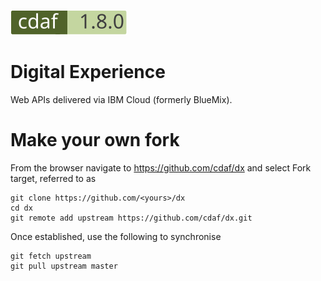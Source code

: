 [![cdaf version](automation/badge.svg)](http://cdaf.io)
# Digital Experience

Web APIs delivered via IBM Cloud (formerly BlueMix).

# Make your own fork

From the browser navigate to https://github.com/cdaf/dx and select Fork target, referred to as <yours>

    git clone https://github.com/<yours>/dx
    cd dx
    git remote add upstream https://github.com/cdaf/dx.git

Once established, use the following to synchronise

    git fetch upstream
    git pull upstream master
